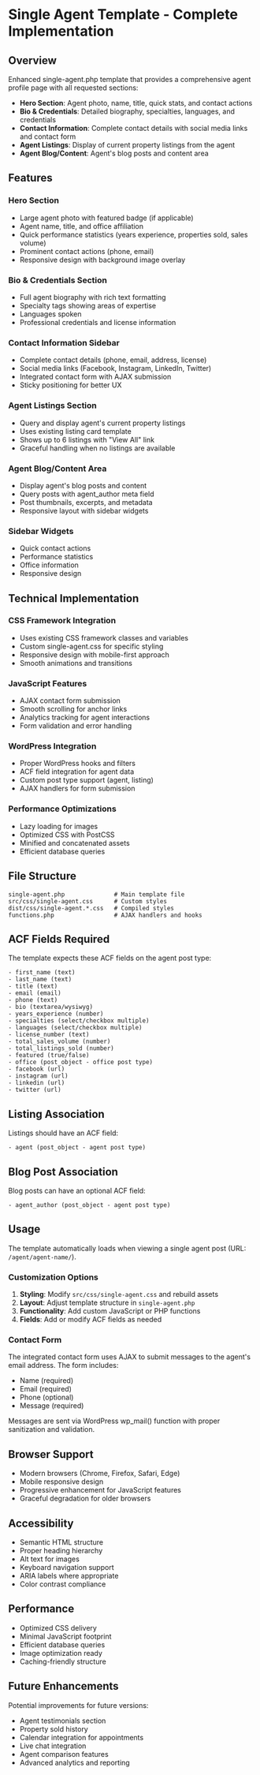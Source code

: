 # Single Agent Template - Complete Implementation

## Overview
Enhanced single-agent.php template that provides a comprehensive agent profile page with all requested sections:

- **Hero Section**: Agent photo, name, title, quick stats, and contact actions
- **Bio & Credentials**: Detailed biography, specialties, languages, and credentials
- **Contact Information**: Complete contact details with social media links and contact form
- **Agent Listings**: Display of current property listings from the agent
- **Agent Blog/Content**: Agent's blog posts and content area

## Features

### Hero Section
- Large agent photo with featured badge (if applicable)
- Agent name, title, and office affiliation
- Quick performance statistics (years experience, properties sold, sales volume)
- Prominent contact actions (phone, email)
- Responsive design with background image overlay

### Bio & Credentials Section
- Full agent biography with rich text formatting
- Specialty tags showing areas of expertise
- Languages spoken
- Professional credentials and license information

### Contact Information Sidebar
- Complete contact details (phone, email, address, license)
- Social media links (Facebook, Instagram, LinkedIn, Twitter)
- Integrated contact form with AJAX submission
- Sticky positioning for better UX

### Agent Listings Section
- Query and display agent's current property listings
- Uses existing listing card template
- Shows up to 6 listings with "View All" link
- Graceful handling when no listings are available

### Agent Blog/Content Area
- Display agent's blog posts and content
- Query posts with agent_author meta field
- Post thumbnails, excerpts, and metadata
- Responsive layout with sidebar widgets

### Sidebar Widgets
- Quick contact actions
- Performance statistics
- Office information
- Responsive design

## Technical Implementation

### CSS Framework Integration
- Uses existing CSS framework classes and variables
- Custom single-agent.css for specific styling
- Responsive design with mobile-first approach
- Smooth animations and transitions

### JavaScript Features
- AJAX contact form submission
- Smooth scrolling for anchor links
- Analytics tracking for agent interactions
- Form validation and error handling

### WordPress Integration
- Proper WordPress hooks and filters
- ACF field integration for agent data
- Custom post type support (agent, listing)
- AJAX handlers for form submission

### Performance Optimizations
- Lazy loading for images
- Optimized CSS with PostCSS
- Minified and concatenated assets
- Efficient database queries

## File Structure

```
single-agent.php              # Main template file
src/css/single-agent.css      # Custom styles
dist/css/single-agent.*.css   # Compiled styles
functions.php                 # AJAX handlers and hooks
```

## ACF Fields Required

The template expects these ACF fields on the agent post type:

```
- first_name (text)
- last_name (text)
- title (text)
- email (email)
- phone (text)
- bio (textarea/wysiwyg)
- years_experience (number)
- specialties (select/checkbox multiple)
- languages (select/checkbox multiple)
- license_number (text)
- total_sales_volume (number)
- total_listings_sold (number)
- featured (true/false)
- office (post_object - office post type)
- facebook (url)
- instagram (url)
- linkedin (url)
- twitter (url)
```

## Listing Association

Listings should have an ACF field:
```
- agent (post_object - agent post type)
```

## Blog Post Association

Blog posts can have an optional ACF field:
```
- agent_author (post_object - agent post type)
```

## Usage

The template automatically loads when viewing a single agent post (URL: `/agent/agent-name/`).

### Customization Options

1. **Styling**: Modify `src/css/single-agent.css` and rebuild assets
2. **Layout**: Adjust template structure in `single-agent.php`
3. **Functionality**: Add custom JavaScript or PHP functions
4. **Fields**: Add or modify ACF fields as needed

### Contact Form

The integrated contact form uses AJAX to submit messages to the agent's email address. The form includes:
- Name (required)
- Email (required)
- Phone (optional)
- Message (required)

Messages are sent via WordPress wp_mail() function with proper sanitization and validation.

## Browser Support

- Modern browsers (Chrome, Firefox, Safari, Edge)
- Mobile responsive design
- Progressive enhancement for JavaScript features
- Graceful degradation for older browsers

## Accessibility

- Semantic HTML structure
- Proper heading hierarchy
- Alt text for images
- Keyboard navigation support
- ARIA labels where appropriate
- Color contrast compliance

## Performance

- Optimized CSS delivery
- Minimal JavaScript footprint
- Efficient database queries
- Image optimization ready
- Caching-friendly structure

## Future Enhancements

Potential improvements for future versions:
- Agent testimonials section
- Property sold history
- Calendar integration for appointments
- Live chat integration
- Agent comparison features
- Advanced analytics and reporting

